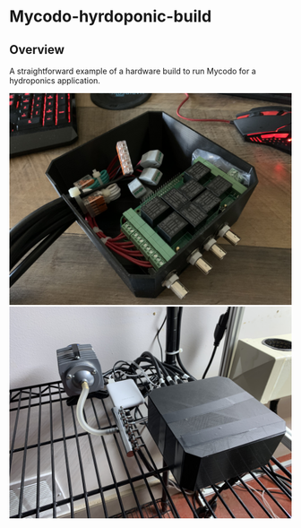 # Mycodo-hyrdoponic-build
## Overview
A straightforward example of a hardware build to run Mycodo for a hydroponics application.

![1](image/IMG_5570.jpg)
![2](image/IMG_5677.jpg)

